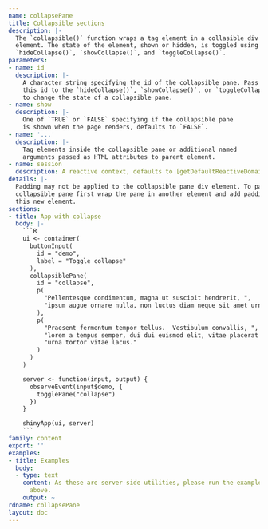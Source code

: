 ```yaml
---
name: collapsePane
title: Collapsible sections
description: |-
  The `collapsible()` function wraps a tag element in a collasible div
  element. The state of the element, shown or hidden, is toggled using
  `hideCollapse()`, `showCollapse()`, and `toggleCollapse()`.
parameters:
- name: id
  description: |-
    A character string specifying the id of the collapsible pane. Pass
    this id to the `hideCollapse()`, `showCollapse()`, or `toggleCollapse()`
    to change the state of a collapsible pane.
- name: show
  description: |-
    One of `TRUE` or `FALSE` specifying if the collapsible pane
    is shown when the page renders, defaults to `FALSE`.
- name: '...'
  description: |-
    Tag elements inside the collapsible pane or additional named
    arguments passed as HTML attributes to parent element.
- name: session
  description: A reactive context, defaults to [getDefaultReactiveDomain()](/getDefaultReactiveDomain.html).
details: |-
  Padding may not be applied to the collapsible pane div element. To pad a
  collapsible pane first wrap the pane in another element and add padding to
  this new element.
sections:
- title: App with collapse
  body: |-
    ```R
    ui <- container(
      buttonInput(
        id = "demo",
        label = "Toggle collapse"
      ),
      collapsiblePane(
        id = "collapse",
        p(
          "Pellentesque condimentum, magna ut suscipit hendrerit, ",
          "ipsum augue ornare nulla, non luctus diam neque sit amet urna."
        ),
        p(
          "Praesent fermentum tempor tellus.  Vestibulum convallis, ",
          "lorem a tempus semper, dui dui euismod elit, vitae placerat ",
          "urna tortor vitae lacus."
        )
      )
    )

    server <- function(input, output) {
      observeEvent(input$demo, {
        togglePane("collapse")
      })
    }

    shinyApp(ui, server)
    ```
family: content
export: ''
examples:
- title: Examples
  body:
  - type: text
    content: As these are server-side utilities, please run the example applications
      above.
    output: ~
rdname: collapsePane
layout: doc
---
```


